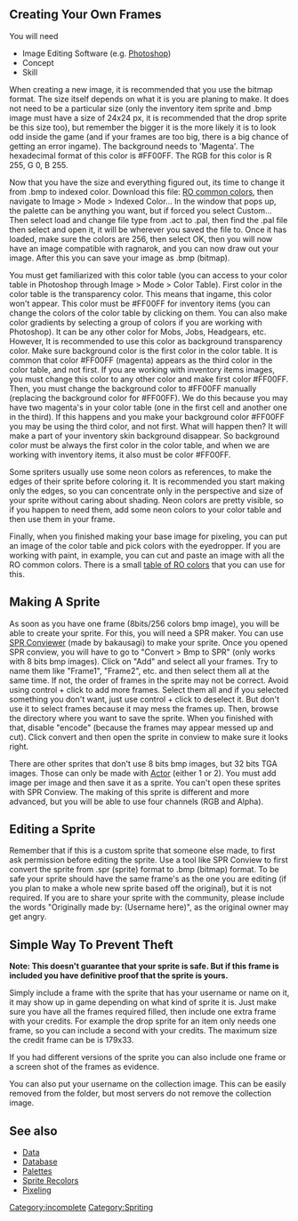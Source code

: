 ## Creating Your Own Frames

You will need

- Image Editing Software (e.g. [Photoshop](https://en.wikipedia.org/wiki/Adobe_Photoshop))
- Concept
- Skill

When creating a new image, it is recommended that you use the bitmap format. The size itself depends on what it is you
are planing to make. It does not need to be a particular size (only the inventory item sprite and .bmp image must have a
size of 24x24 px, it is recommended that the drop sprite be this size too), but remember the bigger it is the more
likely it is to look odd inside the game (and if your frames are too big, there is a big chance of getting an error
ingame). The background needs to 'Magenta'. The hexadecimal format of this color is \#FF00FF. The RGB for this color is
R 255, G 0, B 255.

Now that you have the size and everything figured out, its time to change it from .bmp to indexed color. Download this
file: [RO common colors](RO_Pixeling_Colors "wikilink"), then navigate to Image \> Mode \> Indexed Color... In the
window that pops up, the palette can be anything you want, but if forced you select Custom... Then select load and
change file type from .act to .pal, then find the .pal file then select and open it, it will be wherever you saved the
file to. Once it has loaded, make sure the colors are 256, then select OK, then you will now have an image compatible
with ragnarok, and you can now draw out your image. After this you can save your image as .bmp (bitmap).

You must get familiarized with this color table (you can access to your color table in Photoshop through Image \> Mode
\> Color Table). First color in the color table is the transparency color. This means that ingame, this color won't
appear. This color must be \#FF00FF for inventory items (you can change the colors of the color table by clicking on
them. You can also make color gradients by selecting a group of colors if you are working with Photoshop). It can be any
other color for Mobs, Jobs, Headgears, etc. However, It is recommended to use this color as background transparency
color. Make sure background color is the first color in the color table. It is common that color \#FF00FF (magenta)
appears as the third color in the color table, and not first. If you are working with inventory items images, you must
change this color to any other color and make first color \#FF00FF. Then, you must change the background color to
\#FF00FF manually (replacing the background color for \#FF00FF). We do this because you may have two magenta's in your
color table (one in the first cell and another one in the third). If this happens and you make your background color
\#FF00FF you may be using the third color, and not first. What will happen then? It will make a part of your inventory
skin background disappear. So background color must be always the first color in the color table, and when we are
working with inventory items, it also must be color \#FF00FF.

Some spriters usually use some neon colors as references, to make the edges of their sprite before coloring it. It is
recommended you start making only the edges, so you can concentrate only in the perspective and size of your sprite
without caring about shading. Neon colors are pretty visible, so if you happen to need them, add some neon colors to
your color table and then use them in your frame.

Finally, when you finished making your base image for pixeling, you can put an image of the color table and pick colors
with the eyedropper. If you are working with paint, in example, you can cut and paste an image with all the RO common
colors. There is a small [table of RO colors](http://www.divinero.net/devilevil/PixelingColorsTable.bmp) that you can
use for this.

## Making A Sprite

As soon as you have one frame (8bits/256 colors bmp image), you will be able to create your sprite. For this, you will
need a SPR maker. You can use [SPR Conviewer](http://www.divinero.net/devilevil/archivos/tools/SPRConviewer.rar) (made
by bakausagi) to make your sprite. Once you opened SPR conview, you will have to go to "Convert \> Bmp to SPR" (only
works with 8 bits bmp images). Click on "Add" and select all your frames. Try to name them like "Frame1", "Frame2", etc.
and then select them all at the same time. If not, the order of frames in the sprite may not be correct. Avoid using
control + click to add more frames. Select them all and if you selected something you don't want, just use control +
click to deselect it. But don't use it to select frames because it may mess the frames up. Then, browse the directory
where you want to save the sprite. When you finished with that, disable "encode" (because the frames may appear messed
up and cut). Click convert and then open the sprite in conview to make sure it looks right.

There are other sprites that don't use 8 bits bmp images, but 32 bits TGA images. Those can only be made with
[Actor](http://ratemyserver.net/index.php?page=download_tool) (either 1 or 2). You must add image per image and then
save it as a sprite. You can't open these sprites with SPR Conview. The making of this sprite is different and more
advanced, but you will be able to use four channels (RGB and Alpha).

## Editing a Sprite

Remember that if this is a custom sprite that someone else made, to first ask permission before editing the sprite. Use
a tool like SPR Conview to first convert the sprite from .spr (sprite) format to .bmp (bitmap) format. To be safe your
sprite should have the same frame's as the one you are editing (if you plan to make a whole new sprite based off the
original), but it is not required. If you are to share your sprite with the community, please include the words
"Originally made by: (Username here)", as the original owner may get angry.

## Simple Way To Prevent Theft

**Note: This doesn't guarantee that your sprite is safe. But if this frame is included you have definitive proof that
the sprite is yours.**

Simply include a frame with the sprite that has your username or name on it, it may show up in game depending on what
kind of sprite it is. Just make sure you have all the frames required filled, then include one extra frame with your
credits. For example the drop sprite for an item only needs one frame, so you can include a second with your credits.
The maximum size the credit frame can be is 179x33.

If you had different versions of the sprite you can also include one frame or a screen shot of the frames as evidence.

You can also put your username on the collection image. This can be easily removed from the folder, but most servers do
not remove the collection image.

## See also

- [Data](:Category:Data "wikilink")
- [Database](:Category:Database "wikilink")
- [Palettes](Palettes "wikilink")
- [Sprite Recolors](Sprite_Recolors "wikilink")
- [Pixeling](Pixeling "wikilink")

[Category:incomplete](Category:incomplete "wikilink") [Category:Spriting](Category:Spriting "wikilink")
